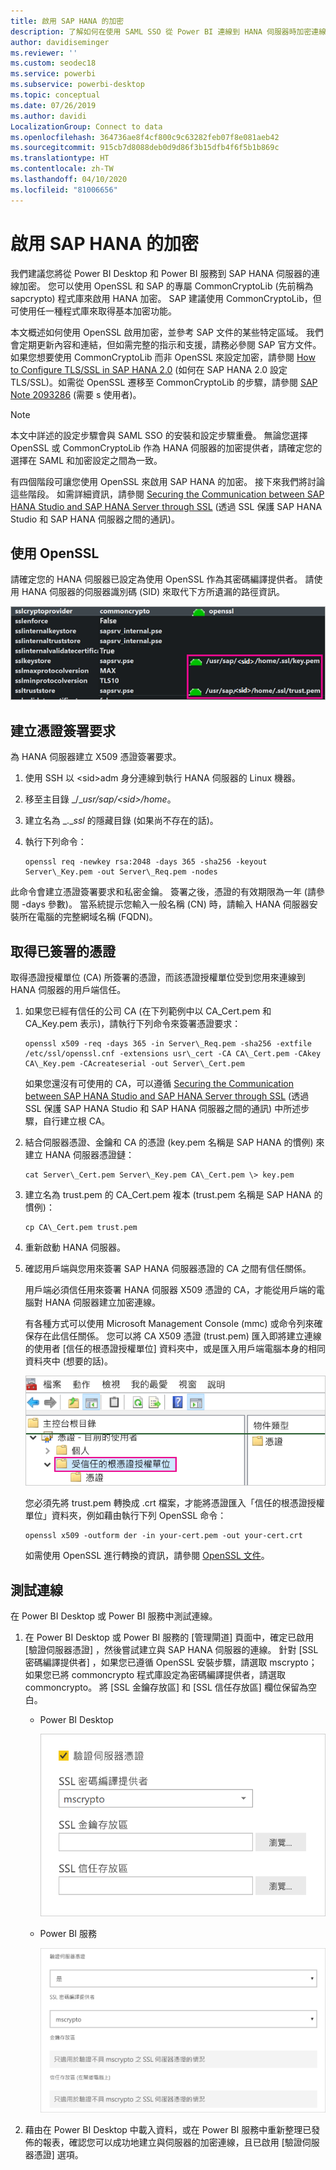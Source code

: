 ```yaml
---
title: 啟用 SAP HANA 的加密
description: 了解如何在使用 SAML SSO 從 Power BI 連線到 HANA 伺服器時加密連線。
author: davidiseminger
ms.reviewer: ''
ms.custom: seodec18
ms.service: powerbi
ms.subservice: powerbi-desktop
ms.topic: conceptual
ms.date: 07/26/2019
ms.author: davidi
LocalizationGroup: Connect to data
ms.openlocfilehash: 364736ae8f4cf800c9c63282feb07f8e081aeb42
ms.sourcegitcommit: 915cb7d8088deb0d9d86f3b15dfb4f6f5b1b869c
ms.translationtype: HT
ms.contentlocale: zh-TW
ms.lasthandoff: 04/10/2020
ms.locfileid: "81006656"
---
```

# <a name="enable-encryption-for-sap-hana"></a>啟用 SAP HANA 的加密

我們建議您將從 Power BI Desktop 和 Power BI 服務到 SAP HANA 伺服器的連線加密。 您可以使用 OpenSSL 和 SAP 的專屬 CommonCryptoLib (先前稱為 sapcrypto) 程式庫來啟用 HANA 加密。 SAP 建議使用 CommonCryptoLib，但可使用任一種程式庫來取得基本加密功能。

本文概述如何使用 OpenSSL 啟用加密，並參考 SAP 文件的某些特定區域。 我們會定期更新內容和連結，但如需完整的指示和支援，請務必參閱 SAP 官方文件。 如果您想要使用 CommonCryptoLib 而非 OpenSSL 來設定加密，請參閱 [How to Configure TLS/SSL in SAP HANA 2.0](https://blogs.sap.com/2018/11/13/how-to-configure-tlsssl-in-sap-hana-2.0/) (如何在 SAP HANA 2.0 設定 TLS/SSL)。如需從 OpenSSL 遷移至 CommonCryptoLib 的步驟，請參閱 [SAP Note 2093286](https://launchpad.support.sap.com/#/notes/2093286) (需要 s 使用者)。

> [!NOTE]
> 本文中詳述的設定步驟會與 SAML SSO 的安裝和設定步驟重疊。 無論您選擇 OpenSSL 或 CommonCryptoLib 作為 HANA 伺服器的加密提供者，請確定您的選擇在 SAML 和加密設定之間為一致。

有四個階段可讓您使用 OpenSSL 來啟用 SAP HANA 的加密。 接下來我們將討論這些階段。  如需詳細資訊，請參閱 [Securing the Communication between SAP HANA Studio and SAP HANA Server through SSL](https://blogs.sap.com/2015/09/28/securing-the-communication-between-sap-hana-studio-and-sap-hana-server-through-ssl/) (透過 SSL 保護 SAP HANA Studio 和 SAP HANA 伺服器之間的通訊)。

## <a name="use-openssl"></a>使用 OpenSSL

請確定您的 HANA 伺服器已設定為使用 OpenSSL 作為其密碼編譯提供者。 請使用 HANA 伺服器的伺服器識別碼 (SID) 來取代下方所遺漏的路徑資訊。

![OpenSSL 密碼編譯提供者](media/desktop-sap-hana-encryption/ssl-crypto-provider.png)

## <a name="create-a-certificate-signing-request"></a>建立憑證簽署要求

為 HANA 伺服器建立 X509 憑證簽署要求。

1. 使用 SSH 以 \<sid\>adm 身分連線到執行 HANA 伺服器的 Linux 機器。

1. 移至主目錄 _/__usr/sap/\<sid\>/home_。

1. 建立名為 _.__ssl_ 的隱藏目錄 (如果尚不存在的話)。

1. 執行下列命令：

    ```
    openssl req -newkey rsa:2048 -days 365 -sha256 -keyout Server\_Key.pem -out Server\_Req.pem -nodes
    ```

此命令會建立憑證簽署要求和私密金鑰。 簽署之後，憑證的有效期限為一年 (請參閱 -days 參數)。 當系統提示您輸入一般名稱 (CN) 時，請輸入 HANA 伺服器安裝所在電腦的完整網域名稱 (FQDN)。

## <a name="get-the-certificate-signed"></a>取得已簽署的憑證

取得憑證授權單位 (CA) 所簽署的憑證，而該憑證授權單位受到您用來連線到 HANA 伺服器的用戶端信任。

1. 如果您已經有信任的公司 CA (在下列範例中以 CA\_Cert.pem 和 CA\_Key.pem 表示)，請執行下列命令來簽署憑證要求：

    ```
    openssl x509 -req -days 365 -in Server\_Req.pem -sha256 -extfile /etc/ssl/openssl.cnf -extensions usr\_cert -CA CA\_Cert.pem -CAkey CA\_Key.pem -CAcreateserial -out Server\_Cert.pem
    ```

    如果您還沒有可使用的 CA，可以遵循 [Securing the Communication between SAP HANA Studio and SAP HANA Server through SSL](https://blogs.sap.com/2015/09/28/securing-the-communication-between-sap-hana-studio-and-sap-hana-server-through-ssl/) (透過 SSL 保護 SAP HANA Studio 和 SAP HANA 伺服器之間的通訊) 中所述步驟，自行建立根 CA。

1. 結合伺服器憑證、金鑰和 CA 的憑證 (key.pem 名稱是 SAP HANA 的慣例) 來建立 HANA 伺服器憑證鏈：

    ```
    cat Server\_Cert.pem Server\_Key.pem CA\_Cert.pem \> key.pem
    ```

1. 建立名為 trust.pem 的 CA\_Cert.pem 複本 (trust.pem 名稱是 SAP HANA 的慣例)：

    ```
    cp CA\_Cert.pem trust.pem
    ```

1. 重新啟動 HANA 伺服器。

1. 確認用戶端與您用來簽署 SAP HANA 伺服器憑證的 CA 之間有信任關係。

    用戶端必須信任用來簽署 HANA 伺服器 X509 憑證的 CA，才能從用戶端的電腦對 HANA 伺服器建立加密連線。

    有各種方式可以使用 Microsoft Management Console (mmc) 或命令列來確保存在此信任關係。 您可以將 CA X509 憑證 (trust.pem) 匯入即將建立連線的使用者 [信任的根憑證授權單位]  資料夾中，或是匯入用戶端電腦本身的相同資料夾中 (想要的話)。

    ![信任的根憑證授權單位資料夾](media/desktop-sap-hana-encryption/trusted-root-certification.png)

    您必須先將 trust.pem 轉換成 .crt 檔案，才能將憑證匯入「信任的根憑證授權單位」資料夾，例如藉由執行下列 OpenSSL 命令：

    ```
    openssl x509 -outform der -in your-cert.pem -out your-cert.crt
    ```
    
    如需使用 OpenSSL 進行轉換的資訊，請參閱 [OpenSSL 文件](https://www.openssl.org/docs/man1.0.2/man3/x509.html)。

## <a name="test-the-connection"></a>測試連線

在 Power BI Desktop 或 Power BI 服務中測試連線。

1. 在 Power BI Desktop 或 Power BI 服務的 [管理閘道]  頁面中，確定已啟用 [驗證伺服器憑證]  ，然後嘗試建立與 SAP HANA 伺服器的連線。 針對 [SSL 密碼編譯提供者]  ，如果您已遵循 OpenSSL 安裝步驟，請選取 mscrypto；如果您已將 commoncrypto 程式庫設定為密碼編譯提供者，請選取 commoncrypto。 將 [SSL 金鑰存放區] 和 [SSL 信任存放區] 欄位保留為空白。

    - Power BI Desktop

        ![驗證伺服器憑證 - 服務](media/desktop-sap-hana-encryption/validate-server-certificate-service.png)

    - Power BI 服務

        ![驗證伺服器憑證 - 桌面](media/desktop-sap-hana-encryption/validate-server-certificate-desktop.png)

1. 藉由在 Power BI Desktop 中載入資料，或在 Power BI 服務中重新整理已發佈的報表，確認您可以成功地建立與伺服器的加密連線，且已啟用 [驗證伺服器憑證]  選項。
